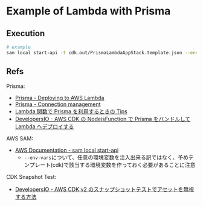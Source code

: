 # Example of Lambda with Prisma

## Execution

```sh
# example
sam local start-api -t cdk.out/PrismaLambdaAppStack.template.json --env-vars ./env.json --docker-network cdk-lambda-prisma-example_db_network
```

## Refs

Prisma:

- [Prisma - Deploying to AWS Lambda](https://www.prisma.io/docs/guides/deployment/deployment-guides/deploying-to-aws-lambda)
- [Prisma - Connection management](https://www.prisma.io/docs/guides/performance-and-optimization/connection-management#serverless-environments-faas)
- [Lambda 関数で Prisma を利用するときの Tips](https://kiririmode.hatenablog.jp/entry/20220619/1655622443)
- [DevelopersIO - AWS CDK の NodejsFunction で Prisma をバンドルして Lambda へデプロイする](https://dev.classmethod.jp/articles/aws-cdk-nodejsfunction-prisma-deploy/)

AWS SAM:

- [AWS Documentation - sam local start-api](https://docs.aws.amazon.com/serverless-application-model/latest/developerguide/sam-cli-command-reference-sam-local-start-api.html)
  - `--env-vars`について、任意の環境変数を注入出来る訳ではなく、予めテンプレート(cdk)で該当する環境変数を作っておく必要があることに注意

CDK Snapshot Test:

- [DevelopersIO - AWS CDK v2 のスナップショットテストでアセットを無視する方法](https://dev.classmethod.jp/articles/aws-cdk-v2-unit-test-ignore-assets/)
